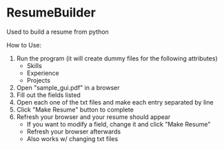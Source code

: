 # ResumeBuilder
Used to build a resume from python

How to Use:
1. Run the program (it will create dummy files for the following attributes)
    - Skills
    - Experience
    - Projects
2. Open "sample_gui.pdf" in a browser
3. Fill out the fields listed
4. Open each one of the txt files and make each entry separated by line
5. Click "Make Resume" button to complete
6. Refresh your browser and your resume should appear
    - If you want to modify a field, change it and click "Make Resume"
    - Refresh your browser afterwards
    - Also works w/ changing txt files

